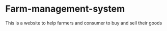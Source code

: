 # Farm-management-system
This is a website to help farmers and consumer to buy and sell their goods
